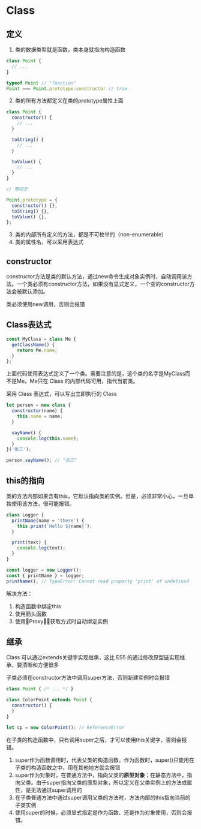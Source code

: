# Class

## 定义

1. 类的数据类型就是函数，类本身就指向构造函数

``` js
class Point {
  // ...
}

typeof Point // "function"
Point === Point.prototype.constructor // true
```

2. 类的所有方法都定义在类的prototype属性上面

``` js
class Point {
  constructor() {
    // ...
  }

  toString() {
    // ...
  }

  toValue() {
    // ...
  }
}

// 等同于

Point.prototype = {
  constructor() {},
  toString() {},
  toValue() {},
};
```

3. 类的内部所有定义的方法，都是不可枚举的（non-enumerable）
4. 类的属性名，可以采用表达式

## constructor

constructor方法是类的默认方法，通过new命令生成对象实例时，自动调用该方法。一个类必须有constructor方法，如果没有显式定义，一个空的constructor方法会被默认添加。

类必须使用new调用，否则会报错

## Class表达式

``` js
const MyClass = class Me {
  getClassName() {
    return Me.name;
  }
};
```

上面代码使用表达式定义了一个类。需要注意的是，这个类的名字是MyClass而不是Me，Me只在 Class 的内部代码可用，指代当前类。

采用 Class 表达式，可以写出立即执行的 Class

``` js
let person = new class {
  constructor(name) {
    this.name = name;
  }

  sayName() {
    console.log(this.name);
  }
}('张三');

person.sayName(); // "张三"
```

## this的指向

类的方法内部如果含有this，它默认指向类的实例。但是，必须非常小心，一旦单独使用该方法，很可能报错。

``` js
class Logger {
  printName(name = 'there') {
    this.print(`Hello ${name}`);
  }

  print(text) {
    console.log(text);
  }
}

const logger = new Logger();
const { printName } = logger;
printName(); // TypeError: Cannot read property 'print' of undefined
```

解决方法：
1. 构造函数中绑定this
2. 使用箭头函数
3. 使用Proxy，获取方式时自动绑定实例

## 继承

Class 可以通过extends关键字实现继承，这比 ES5 的通过修改原型链实现继承，要清晰和方便很多

子类必须在constructor方法中调用super方法，否则新建实例时会报错

``` js
class Point { /* ... */ }

class ColorPoint extends Point {
  constructor() {
  }
}

let cp = new ColorPoint(); // ReferenceError
```

在子类的构造函数中，只有调用super之后，才可以使用this关键字，否则会报错。

1. super作为函数调用时，代表父类的构造函数。作为函数时，super()只能用在子类的构造函数之中，用在其他地方就会报错
2. super作为对象时，在普通方法中，指向父类的**原型对象**；在静态方法中，指向父类。由于super指向父类的原型对象，所以定义在父类实例上的方法或属性，是无法通过super调用的
3. 在子类普通方法中通过super调用父类的方法时，方法内部的this指向当前的子类实例
4. 使用super的时候，必须显式指定是作为函数、还是作为对象使用，否则会报错。